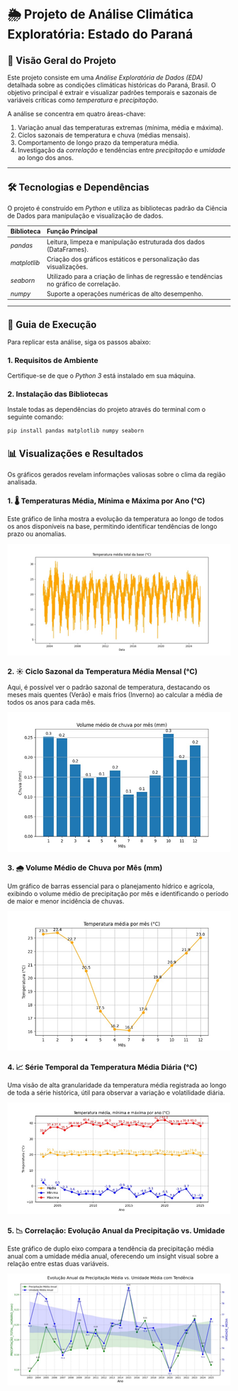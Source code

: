 # 🌦️ Projeto de Análise Climática Exploratória: Estado do Paraná

## 🎯 Visão Geral do Projeto

Este projeto consiste em uma *Análise Exploratória de Dados (EDA)* detalhada sobre as condições climáticas históricas do Paraná, Brasil. O objetivo principal é extrair e visualizar padrões temporais e sazonais de variáveis críticas como *temperatura* e *precipitação*.

A análise se concentra em quatro áreas-chave:
1. Variação anual das temperaturas extremas (mínima, média e máxima).
2. Ciclos sazonais de temperatura e chuva (médias mensais).
3. Comportamento de longo prazo da temperatura média.
4. Investigação da *correlação* e tendências entre *precipitação* e *umidade* ao longo dos anos.

---

## 🛠️ Tecnologias e Dependências

O projeto é construído em *Python* e utiliza as bibliotecas padrão da Ciência de Dados para manipulação e visualização de dados.

| Biblioteca | Função Principal |
| :--- | :--- |
| *pandas* | Leitura, limpeza e manipulação estruturada dos dados (DataFrames). |
| *matplotlib* | Criação dos gráficos estáticos e personalização das visualizações. |
| *seaborn* | Utilizado para a criação de linhas de regressão e tendências no gráfico de correlação. |
| *numpy* | Suporte a operações numéricas de alto desempenho. |

---

## 🚀 Guia de Execução

Para replicar esta análise, siga os passos abaixo:

### 1. Requisitos de Ambiente

Certifique-se de que o *Python 3* está instalado em sua máquina.

### 2. Instalação das Bibliotecas

Instale todas as dependências do projeto através do terminal com o seguinte comando:

```bash
pip install pandas matplotlib numpy seaborn   
```

## 📊 Visualizações e Resultados

Os gráficos gerados revelam informações valiosas sobre o clima da região analisada.

### 1. 🌡️ Temperaturas Média, Mínima e Máxima por Ano (°C)
Este gráfico de linha mostra a evolução da temperatura ao longo de todos os anos disponíveis na base, permitindo identificar tendências de longo prazo ou anomalias.

![Gráfico de Temperatura Média, Mínima e Máxima por Ano](imagem5.jpg)

### 2. ☀️ Ciclo Sazonal da Temperatura Média Mensal (°C)
Aqui, é possível ver o padrão sazonal de temperatura, destacando os meses mais quentes (Verão) e mais frios (Inverno) ao calcular a média de todos os anos para cada mês.

![Gráfico de Temperatura Média por Mês](imagem2.jpg)

### 3. 🌧️ Volume Médio de Chuva por Mês (mm)
Um gráfico de barras essencial para o planejamento hídrico e agrícola, exibindo o volume médio de precipitação por mês e identificando o período de maior e menor incidência de chuvas.

![Gráfico de Volume Médio de Chuva por Mês](imagem3.jpg)

### 4. 📈 Série Temporal da Temperatura Média Diária (°C)
Uma visão de alta granularidade da temperatura média registrada ao longo de toda a série histórica, útil para observar a variação e volatilidade diária.

![Gráfico de Temperatura Média Total da Base](imagem4.jpg)

### 5. 📉 Correlação: Evolução Anual da Precipitação vs. Umidade
Este gráfico de duplo eixo compara a tendência da precipitação média anual com a umidade média anual, oferecendo um insight visual sobre a relação entre estas duas variáveis.

![Gráfico de Correlação Anual](imagem1.jpg)

